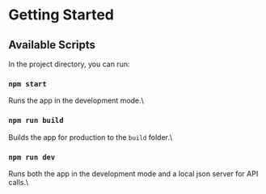 # Getting Started

## Available Scripts

In the project directory, you can run:

### `npm start`

Runs the app in the development mode.\

### `npm run build`

Builds the app for production to the `build` folder.\

### `npm run dev`

Runs both the app in the development mode and a local json server for API calls.\
